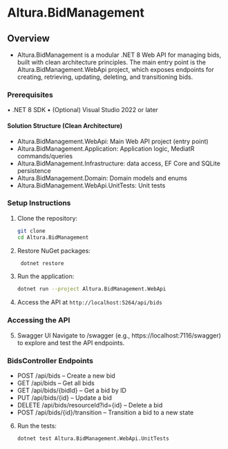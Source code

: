 # Altura.BidManagement

## Overview
- Altura.BidManagement is a modular .NET 8 Web API for managing bids, built with clean architecture principles. The main entry point is the Altura.BidManagement.WebApi project, which exposes endpoints for creating, retrieving, updating, deleting, and transitioning bids.
### Prerequisites
•	.NET 8 SDK
•	(Optional) Visual Studio 2022 or later

#### Solution Structure (Clean Architecture)
 - Altura.BidManagement.WebApi: Main Web API project (entry point)
 - Altura.BidManagement.Application: Application logic, MediatR commands/queries
 - Altura.BidManagement.Infrastructure: data access, EF Core and SQLite persistence
 - Altura.BidManagement.Domain: Domain models and enums
 - Altura.BidManagement.WebApi.UnitTests: Unit tests

### Setup Instructions
1. Clone the repository:
   ```bash
   git clone
   cd Altura.BidManagement
   
2. Restore NuGet packages:
   ```bash
    dotnet restore
    ```
   
3. Run the application:
   ```bash
   dotnet run --project Altura.BidManagement.WebApi
   ```
4. Access the API at `http://localhost:5264/api/bids`

### Accessing the API
5.	Swagger UI
Navigate to /swagger (e.g., https://localhost:7116/swagger) to explore and test the API endpoints.

### BidsController Endpoints
- POST /api/bids – Create a new bid
- GET /api/bids – Get all bids
- GET /api/bids/{bidId} – Get a bid by ID
- PUT /api/bids/{id} – Update a bid
- DELETE /api/bids/resourceId?id={id} – Delete a bid
- POST /api/bids/{id}/transition – Transition a bid to a new state


6. Run the tests:
   ```bash
   dotnet test Altura.BidManagement.WebApi.UnitTests
   ```